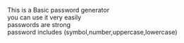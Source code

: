 This is a Basic password generator<br>
you can use it very easily<br>
passwords are strong<br>
password includes (symbol,number,uppercase,lowercase)